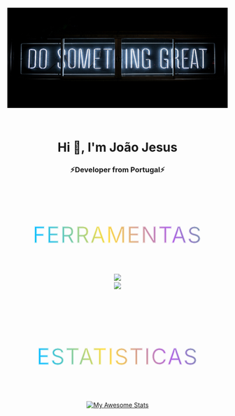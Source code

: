 [![MasterHead](1.jpg)](https://github.com/JoaoJesus1337/)

<br>
<h1 align="center">Hi 👋, I'm João Jesus</h1>
<h3 align="center">⚡️Developer from Portugal⚡️</h3>
<br>
<h2 align="center" class="cp-btn-2">Ferramentas</h2>
<br>
<div align="center">
     <a href="https://skillicons.dev">
    <img src="https://skillicons.dev/icons?i=html,css,javascript,bootstrap,mysql,php,java" />
  </a>
<br>
<a href="https://skillicons.dev">
    <img src="https://skillicons.dev/icons?i=vscode,visualstudio,androidstudio,ps,linux,github,stackoverflow" />
  </a>
</div>
<br>
<br>
<br>
<h2 align="center" class="cp-btn-2"> Estatisticas</h2>
<br>
<div align="center">

[![My Awesome Stats](https://awesome-github-stats.azurewebsites.net/user-stats/JoaoJesus1337?cardType=github&theme=tokyonight)](https://git.io/awesome-stats-card)

<br>
<!--
<img width="450px" src="https://github-readme-stats.vercel.app/api/top-langs/?username=JoaoJesus1337&layout=compact&theme=radical" />
-->
</div>

<style>
    .cp-btn-2 {
  position: relative;
  background: #1e1e1e;
  background: linear-gradient(
    70deg,
    #0ebeff,
    #ffdd40,
    #ae63e4,
    #47cf73,
    #0ebeff,
    #ffdd40,
    #ae63e4,
    #47cf73
  );
  color: #fff;
  font-size: 50px;
  font-weight: 400;
  letter-spacing: 2px;
  word-spacing: 4px;
  text-transform: uppercase;
  animation: rainbow-border 3.5s linear infinite;
 -webkit-text-fill-color: transparent;
  -webkit-background-clip: text;
  background-size: 200% 200%;
  -webkit-text-stroke: 1px white;
}

@keyframes rainbow-border {
0% {
  background-position: 0% 50%;
}

50% {
  background-position: 100% 50%;
}

100% {
  background-position: 200% 50%;
}
}
</style>
